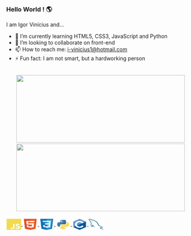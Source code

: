 ### Hello World ! 🌎

I am Igor Vinícius and...

- 🌱 I’m currently learning HTML5, CSS3, JavaScript and Python
- 👯 I’m looking to collaborate on front-end
- 📫 How to reach me: i-vinicius1@hotmail.com
- ⚡ Fun fact: I am not smart, but a hardworking person

##
<div align="center">
  <a href="https://github.com/igorvinicius1">
  <img height="180em" width="450em" src="https://github-readme-stats.vercel.app/api?username=igorvinicius1&show_icons=true&theme=synthave&include_all_commits=true&count_private=true"/>
  <img height="180em" width="450em" src="https://github-readme-stats.vercel.app/api/top-langs/?username=igorvinicius1&layout=compact&langs_count=7&theme=synthave"/>
</div>
  
</div>
<div style="display: inline_block"><br>
  <img align="center" alt="Ig-Js" height="30" width="40" src="https://raw.githubusercontent.com/devicons/devicon/master/icons/javascript/javascript-plain.svg">
  <img align="center" alt="Ig-HTML" height="30" width="40" src="https://raw.githubusercontent.com/devicons/devicon/master/icons/html5/html5-original.svg">
  <img align="center" alt="Ig-CSS" height="30" width="40" src="https://raw.githubusercontent.com/devicons/devicon/master/icons/css3/css3-original.svg">
  <img align="center" alt="Ig-Python" height="30" width="40" src="https://raw.githubusercontent.com/devicons/devicon/master/icons/python/python-original.svg">
  <img align="center" alt="Ig-C" height="30" width="40" src="https://raw.githubusercontent.com/devicons/devicon/master/icons/c/c-original.svg">
  <img align="center" alt="Ig-C" height="30" width="40" src="https://raw.githubusercontent.com/devicons/devicon/master/icons/mysql/mysql-original.svg">
</div>
